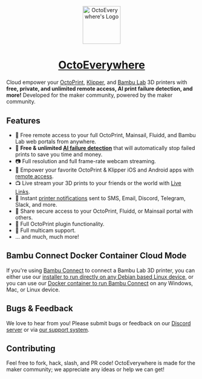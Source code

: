 <p align="center"><img src="https://octoeverywhere.com/img/logo.png" alt="OctoEverywhere's Logo" style="width:100px" /></p>
<h1 align="center" style="margin-bottom:20px"><a href="https://octoeverywhere.com/?source=github_readme">OctoEverywhere</a></h1>

Cloud empower your [OctoPrint](https://octoeverywhere.com/?source=github_readme), [Klipper](https://octoeverywhere.com/klipper?source=github_readme), and [Bambu Lab](https://octoeverywhere.com/bambu?source=github_readme) 3D printers with **free, private, and unlimited remote access, AI print failure detection, and more!** Developed for the maker community, powered by the maker community.

## Features

- 🚀 Free remote access to your full OctoPrint, Mainsail, Fluidd, and Bambu Lab web portals from anywhere.
- 🤖 **Free & unlimited [AI failure detection](https://octoeverywhere.com/gadget?source=github_readme)** that will automatically stop failed prints to save you time and money.
- 📷 Full resolution and full frame-rate webcam streaming.
- 📱 Empower your favorite OctoPrint & Klipper iOS and Android apps with [remote access](https://octoeverywhere.com/appsetup?source=github_readme).
- 📺 Live stream your 3D prints to your friends or the world with [Live Links](https://octoeverywhere.com/live?source=github_readme).
- 🔔 Instant [printer notifications](https://octoeverywhere.com/notifications?source=github_readme) sent to SMS, Email, Discord, Telegram, Slack, and more.
- 🔗 Share secure access to your OctoPrint, Fluidd, or Mainsail portal with others.
- 💪 Full OctoPrint plugin functionality.
- 🤹 Full multicam support.
- ... and much, much more!


## Bambu Connect Docker Container Cloud Mode

If you're using [Bambu Connect](https://octoeverywhere.com/bambu?source=github_readme) to connect a Bambu Lab 3D printer, you can either use our [installer to run directly on any Debian based Linux device,](https://octoeverywhere.com/getstarted?bambu=t&source=github_readme) or you can use our [Docker container to run Bambu Connect](https://blog.octoeverywhere.com/setup-bambu-connect-with-docker-or-docker-compose) on any Windows, Mac, or Linux device.


## Bugs & Feedback

We love to hear from you! Please submit bugs or feedback on our [Discord server](https://discord.gg/v3qbxPee4E) or via [our support system](https://octoeverywhere.com/support).

## Contributing

Feel free to fork, hack, slash, and PR code! OctoEverywhere is made for the maker community; we appreciate any ideas or help we can get!